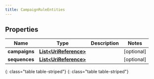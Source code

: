 ```yaml
---
title: CampaignRuleEntities
---
```


## Properties

| Name | Type | Description | Notes |
| ------------ | ------------- | ------------- | ------------- |
| **campaigns** | [**List&lt;UriReference&gt;**](UriReference.html) |  |  [optional] |
| **sequences** | [**List&lt;UriReference&gt;**](UriReference.html) |  |  [optional] |
{: class="table table-striped"}
{: class="table table-striped"}


